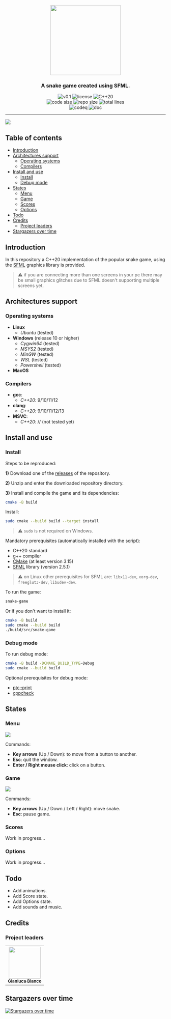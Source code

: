 <p align="center"><img src="https://github.com/JustWhit3/snake-game/blob/main/img/images/logo.png" height=220></p>

<h3 align="center">A snake game created using SFML. </h3>
<p align="center">
  <img title="v0.1" alt="v0.1" src="https://img.shields.io/badge/version-v0.1-informational?style=flat-square">
  <img title="MIT License" alt="license" src="https://img.shields.io/badge/license-MIT-informational?style=flat-square">
	<img title="C++20" alt="C++20" src="https://img.shields.io/badge/c++-20-informational?style=flat-square"><br/>
	<img title="Code size" alt="code size" src="https://img.shields.io/github/languages/code-size/JustWhit3/snake-game?color=red">
	<img title="Repo size" alt="repo size" src="https://img.shields.io/github/repo-size/JustWhit3/snake-game?color=red">
	<img title="Lines of code" alt="total lines" src="https://img.shields.io/tokei/lines/github/JustWhit3/snake-game?color=red"></br>
  <img title="codeq" alt="codeq" src="https://github.com/JustWhit3/snake-game/actions/workflows/codeql-analysis.yml/badge.svg">
  <img title="doc" alt="doc" src="https://github.com/JustWhit3/snake-game/actions/workflows/DocGenerator.yml/badge.svg">
</p>

***

<img src="https://github.com/JustWhit3/snake-game/blob/main/img/examples/example.gif">

## Table of contents

- [Introduction](#introduction)
- [Architectures support](#architectures-support)
  - [Operating systems](#operating-systems)
  - [Compilers](#compilers)
- [Install and use](#install-and-use)
  - [Install](#install)
  - [Debug mode](#debug-mode)
- [States](#states)
  - [Menu](#menu)
  - [Game](#game)
  - [Scores](#scores)
  - [Options](#options)
- [Todo](#todo)
- [Credits](#credits)
  - [Project leaders](#project-leaders)
- [Stargazers over time](#stargazers-over-time)

## Introduction

In this repository a C++20 implementation of the popular snake game, using the [SFML](https://www.sfml-dev.org/) graphics library is provided.

> :warning: if you are connecting more than one screens in your pc there may be small graphics glitches due to SFML doesn't supporting multiple screens yet.

## Architectures support

### Operating systems

- **Linux**
  - *Ubuntu* (tested)
- **Windows** (release 10 or higher)
  - *Cygwin64* (tested)
  - *MSYS2* (tested)
  - *MinGW* (tested)
  - *WSL* (tested)
  - *Powershell* (tested)
- **MacOS**

### Compilers

- **gcc**:
  - *C++20*: 9/10/11/12
- **clang**:
  - *C++20*: 9/10/11/12/13
- **MSVC**:
  - *C++20*: // (not tested yet)

## Install and use

### Install

Steps to be reproduced:

**1)** Download one of the [releases](https://github.com/JustWhit3/snake-game/releases) of the repository.

**2)** Unzip and enter the downloaded repository directory.

**3)** Install and compile the game and its dependencies:

```bash
cmake -B build
```

Install:

```bash
sudo cmake --build build --target install
```

> :warning: `sudo` is not required on Windows.

Mandatory prerequisites (automatically installed with the script):

- C++20 standard
- g++ compiler
- [CMake](https://cmake.org/) (at least version 3.15)
- [SFML](https://www.sfml-dev.org/) library (version 2.5.1)

> :warning: on Linux other prerequisites for SFML are: `libx11-dev`, `xorg-dev`, `freeglut3-dev`, `libudev-dev`.

To run the game:

```bash
snake-game
```

Or if you don't want to install it:

```bash
cmake -B build
sudo cmake --build build
./build/src/snake-game
```

### Debug mode

To run debug mode:

```bash
cmake -B build -DCMAKE_BUILD_TYPE=Debug
sudo cmake --build build
```

Optional prerequisites for debug mode:

- [ptc::print](https://github.com/JustWhit3/ptc-print)
- [cppcheck](https://cppcheck.sourceforge.io/)

## States

### Menu

<img src="https://github.com/JustWhit3/snake-game/blob/main/img/examples/menu.png">

Commands:

- **Key arrows** (Up / Down): to move from a button to another.
- **Esc**: quit the window.
- **Enter / Right mouse click**: click on a button.

### Game

<img src="https://github.com/JustWhit3/snake-game/blob/main/img/examples/game.png">

Commands:

- **Key arrows** (Up / Down / Left / Right): move snake.
- **Esc**: pause game.

### Scores

Work in progress...

### Options

Work in progress...

## Todo

- Add animations.
- Add Score state.
- Add Options state.
- Add sounds and music.

## Credits

### Project leaders

<!-- ALL-CONTRIBUTORS-LIST:START - Do not remove or modify this section -->
<!-- prettier-ignore-start -->
<!-- markdownlint-disable -->
<table>
  <tr>
    <td align="center"><a href="https://justwhit3.github.io/"><img src="https://avatars.githubusercontent.com/u/48323961?v=4" width="100px;" alt=""/><br /><sub><b>Gianluca Bianco</b></sub></a></td>
  </tr>
</table>

<!-- markdownlint-restore -->
<!-- prettier-ignore-end -->

<!-- ALL-CONTRIBUTORS-LIST:END -->

## Stargazers over time

[![Stargazers over time](https://starchart.cc/JustWhit3/snake-game.svg)](https://starchart.cc/JustWhit3/snake-game)

